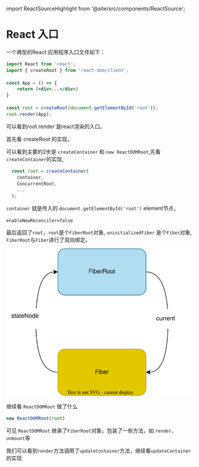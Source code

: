 import ReactSourceHighlight from '@site/src/components/ReactSource';

# React 入口


一个典型的React 应用程序入口文件如下：

```jsx
import React from 'react';
import { createRoot } from 'react-dom/client';

const App = () => {
    return (<div>...</div>)
}

const root = createRoot(document.getElementById('root'));
root.render(App);
```

可以看到root.render 是react渲染的入口。

首先看 createRoot 的实现，
<ReactSourceHighlight path="packages/react-dom/client.js#L25-L39" highlight="33" />
<ReactSourceHighlight path="packages/react-dom/src/client/ReactDOM.js#L150-L163" highlight="162" />

<ReactSourceHighlight path="packages/react-dom/src/client/ReactDOMRoot.js#L166-L169"  />
<ReactSourceHighlight path="packages/react-dom/src/client/ReactDOMRoot.js#L176-L180"  />
<ReactSourceHighlight path="packages/react-dom/src/client/ReactDOMRoot.js#L204-L243" highlight="224,234,240,242" />


可以看到主要的2步是 `createContainer` 和 `new ReactDOMRoot`,先看 `createContainer`的实现,

``` js
  const root = createContainer(
    container,
    ConcurrentRoot,
    ...
  );
```

`container` 就是传入的 `document.getElementById('root')` element节点，

`enableNewReconciler=false`


<ReactSourceHighlight path="packages/react-reconciler/src/ReactFiberReconciler.js#L93-L95" />
<ReactSourceHighlight path="packages/react-reconciler/src/ReactFiberReconciler.old.js#L247-L271" />
<ReactSourceHighlight path="packages/react-reconciler/src/ReactFiberRoot.old.js#L132-L208" />

最后返回了`root`，`root`是个`FiberRoot`对象, `uninitializedFiber` 是个`Fiber`对象, `FiberRoot`与`Fiber`进行了双向绑定。

![](./img/fiberroot-fiber.drawio.svg)


继续看 `ReactDOMRoot` 做了什么

``` js
new ReactDOMRoot(root)
```

<ReactSourceHighlight path="packages/react-dom/src/client/ReactDOMRoot.js#L88-L98" />
<ReactSourceHighlight path="packages/react-dom/src/client/ReactDOMRoot.js#L134-L135" />

可见 `ReactDOMRoot` 继承了`FiberRoot`对象，包装了一些方法，如 `render`、`unmount`等

我们可以看到`render`方法调用了`updateContainer`方法，继续看`updateContainer`的实现

